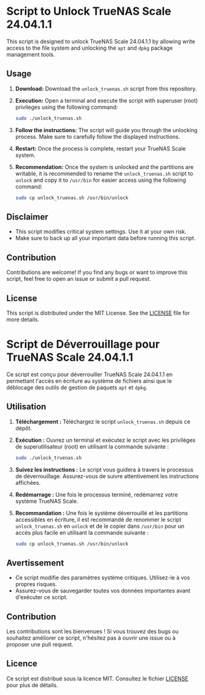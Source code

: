# Script to Unlock TrueNAS Scale 24.04.1.1

This script is designed to unlock TrueNAS Scale 24.04.1.1 by allowing write access to the file system and unlocking the `apt` and `dpkg` package management tools.

## Usage

1. **Download:** Download the `unlock_truenas.sh` script from this repository.

2. **Execution:** Open a terminal and execute the script with superuser (root) privileges using the following command:

    ```bash
    sudo ./unlock_truenas.sh
    ```

3. **Follow the instructions:** The script will guide you through the unlocking process. Make sure to carefully follow the displayed instructions.

4. **Restart:** Once the process is complete, restart your TrueNAS Scale system.

5. **Recommendation:** Once the system is unlocked and the partitions are writable, it is recommended to rename the `unlock_truenas.sh` script to `unlock` and copy it to `/usr/bin` for easier access using the following command:

    ```bash
    sudo cp unlock_truenas.sh /usr/bin/unlock
    ```

## Disclaimer

- This script modifies critical system settings. Use it at your own risk.
- Make sure to back up all your important data before running this script.

## Contribution

Contributions are welcome! If you find any bugs or want to improve this script, feel free to open an issue or submit a pull request.

## License

This script is distributed under the MIT License. See the [LICENSE](LICENSE) file for more details.


# Script de Déverrouillage pour TrueNAS Scale 24.04.1.1

Ce script est conçu pour déverrouiller TrueNAS Scale 24.04.1.1 en permettant l'accès en écriture au système de fichiers ainsi que le déblocage des outils de gestion de paquets `apt` et `dpkg`.

## Utilisation

1. **Téléchargement :** Téléchargez le script `unlock_truenas.sh` depuis ce dépôt.

2. **Exécution :** Ouvrez un terminal et exécutez le script avec les privilèges de superutilisateur (root) en utilisant la commande suivante :

    ```bash
    sudo ./unlock_truenas.sh
    ```

3. **Suivez les instructions :** Le script vous guidera à travers le processus de déverrouillage. Assurez-vous de suivre attentivement les instructions affichées.

4. **Redémarrage :** Une fois le processus terminé, redémarrez votre système TrueNAS Scale.

5. **Recommandation :** Une fois le système déverrouillé et les partitions accessibles en écriture, il est recommandé de renommer le script `unlock_truenas.sh` en `unlock` et de le copier dans `/usr/bin` pour un accès plus facile en utilisant la commande suivante :

    ```bash
    sudo cp unlock_truenas.sh /usr/bin/unlock
    ```

## Avertissement

- Ce script modifie des paramètres système critiques. Utilisez-le à vos propres risques.
- Assurez-vous de sauvegarder toutes vos données importantes avant d'exécuter ce script.

## Contribution

Les contributions sont les bienvenues ! Si vous trouvez des bugs ou souhaitez améliorer ce script, n'hésitez pas à ouvrir une issue ou à proposer une pull request.

## Licence

Ce script est distribué sous la licence MIT. Consultez le fichier [LICENSE](LICENSE) pour plus de détails.
